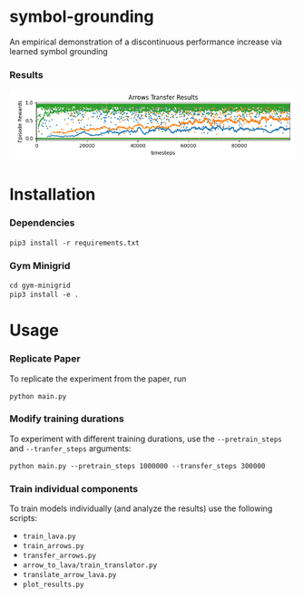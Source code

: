 # symbol-grounding
An empirical demonstration of a discontinuous performance increase via learned symbol grounding

### Results
![plot](Arrows_Transfer_Results.png)

# Installation

### Dependencies

```angular2html
pip3 install -r requirements.txt
```

### Gym Minigrid
```angular2html
cd gym-minigrid
pip3 install -e .
```

# Usage

### Replicate Paper
To replicate the experiment from the paper, run 
```angular2html
python main.py
```

### Modify training durations
To experiment with different training durations, use the `--pretrain_steps`
and `--tranfer_steps` arguments:
```angular2html
python main.py --pretrain_steps 1000000 --transfer_steps 300000
```

### Train individual components
To train models individually (and analyze the results) use the following scripts:
<l>
- `train_lava.py`
- `train_arrows.py`
- `transfer_arrows.py`
- `arrow_to_lava/train_translator.py`
- `translate_arrow_lava.py`
- `plot_results.py`
</l>


